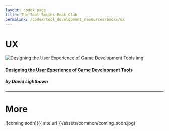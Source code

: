 ```yaml
---
layout: codex_page
title: The Tool Smiths Book Club
permalink: /codex/tool_development_resources/books/ux
---
```


# UX
![Designing the User Experience of Game Development Tools img](https://images.tandf.co.uk/common/jackets/amazon/978148224/9781482240191.jpg)
#### [Designing the User Experience of Game Development Tools](https://www.amazon.com/Designing-User-Experience-Development-Tools/dp/148224019X)
##### by David Lightbown

------

# More
![coming soon]({{ site.url }}/assets/common/coming_soon.jpg)